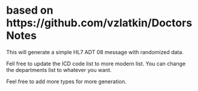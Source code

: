 <H1> based on https://github.com/vzlatkin/DoctorsNotes</H1>

This will generate a simple HL7 ADT 08 message with randomized data. 

Fell free to update the ICD code list to more modern list.
You can change the departments list to whatever you want.
                                      
Feel free to add more types for more generation.

